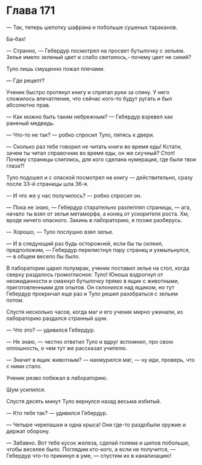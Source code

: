 # Глава 171

— Так, теперь шепотку шафрана и побольше сушеных тараканов.

Ба-бах!

— Странно, — Гебердур посмотрел на просвет бутылочку с зельем. Зелье имело зеленый цвет и слабо светилось,- почему цвет не синий?

Туло лишь смущенно пожал плечами.

— Где рецепт?

Ученик быстро протянул книгу и спрятал руки за спину. У него сложилось впечатление, что сейчас кого-то будут ругать и был абсолютно прав.

— Как можно быть таким небрежным? — Гебердур взревел как раненый медведь.

— Что-то не так? — робко спросил Туло, пятясь к двери.

— Сколько раз тебе говорил не читать книги во время еды! Кстати, зачем ты читал справочник во время еды, он же скучный? Стоп! Почему страницы слиплись, для кого сделана нумерация, где были твои глаза?!

Туло подошел и с опаской посмотрел на книгу — действительно, сразу после 33-й страницы шла 36-я.

— И что же у нас получилось? — робко спросил он.

— Пока не знаю, — Гебердур старательно разлеплял страницы, — ага, начало ты взял от зелья метаморфа, а конец от ускорителя роста. Хм, вроде ничего опасного. Закинь в лабораторию, я позже разберусь.

— Хорошо, — Туло послушно взял зелье.

— И в следующий раз будь осторожней, если бы ты склеил, предположим, — Гебердур перелистнул пару страниц и ухмыльнулся, — в общем весело бы было.

В лаборатории царил полумрак, ученик поставил зелье на стол, когда сверху раздалось громогласное: Туло! Юноша вздрогнул от неожиданности и смахнул бутылочку прямо в ящик с животными, приготовленными для опытов. Он склонился над ящиком, но тут Гебердур прокричал еще раз и Туло решил разобраться с зельем потом.

Спустя несколько часов, когда маг и его ученик мирно ужинали, из лабораторию раздался странный шум.

— Что это? — удивился Гебердур.

— Не знаю, — честно ответил Туло и вдруг вспомнил, про свою оплошность, о чем тут же рассказал учителю.

— Значит в ящик животным? — нахмурился маг, — ну иди, проверь, что с ними стало.

Ученик резво побежал в лабораторию.

Шум усилился.

Спустя десять минут Туло вернулся назад весьма избитый.

— Кто тебя так? — удивился Гебердур.

— Четыре черепашки и одна крыса! Они где-то раздобыли оружие и держат оборону.

— Забавно. Вот тебе кусок железа, сделай голема и шипов побольше, чтобы веселее было. Поглядим кто-кого, а если не получится, — Гебердур что-то прикинул в уме, — спустим их в канализацию!

